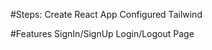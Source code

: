 #Steps:
    Create React App
    Configured Tailwind


#Features
    SignIn/SignUp 
    Login/Logout Page
    
